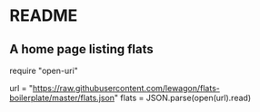 # README

## A home page listing flats

require "open-uri"

url = "https://raw.githubusercontent.com/lewagon/flats-boilerplate/master/flats.json"
flats = JSON.parse(open(url).read)